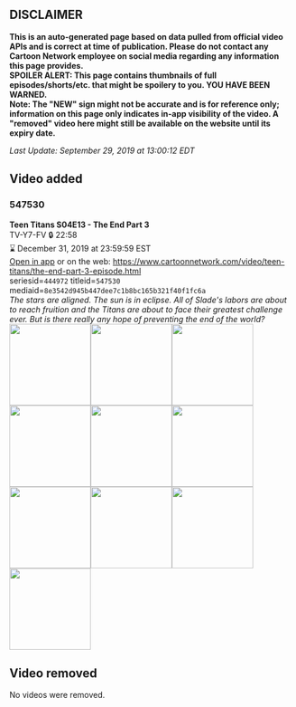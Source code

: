 ## DISCLAIMER
**This is an auto-generated page based on data pulled from official video APIs and is correct at time of publication. Please do not contact any Cartoon Network employee on social media regarding any information this page provides.**  
**SPOILER ALERT: This page contains thumbnails of full episodes/shorts/etc. that might be spoilery to you. YOU HAVE BEEN WARNED.**  
**Note: The "NEW" sign might not be accurate and is for reference only; information on this page only indicates in-app visibility of the video. A "removed" video here might still be available on the website until its expiry date.**  

_Last Update: September 29, 2019 at 13:00:12 EDT_
## Video added
### 547530
**Teen Titans S04E13 - The End Part 3**  
TV-Y7-FV 🔒 22:58  
⌛ December 31, 2019 at 23:59:59 EST  
[Open in app](https://tinyurl.com/y7s2jlb3) or on the web: https://www.cartoonnetwork.com/video/teen-titans/the-end-part-3-episode.html  
seriesid=`444972` titleid=`547530` mediaid=`8e3542d945b447dee7c1b8bc165b321f40f1fc6a`  
_The stars are aligned. The sun is in eclipse. All of Slade's labors are about to reach fruition and the Titans are about to face their greatest challenge ever. But is there really any hope of preventing the end of the world?_  
<a href="https://s3.amazonaws.com/cartoonorchestrator/547530_001_1280x720.jpg"><img src="https://s3.amazonaws.com/cartoonorchestrator/547530_001_640x360.jpg" height="144px" /></a><a href="https://s3.amazonaws.com/cartoonorchestrator/547530_002_1280x720.jpg"><img src="https://s3.amazonaws.com/cartoonorchestrator/547530_002_640x360.jpg" height="144px" /></a><a href="https://s3.amazonaws.com/cartoonorchestrator/547530_003_1280x720.jpg"><img src="https://s3.amazonaws.com/cartoonorchestrator/547530_003_640x360.jpg" height="144px" /></a><a href="https://s3.amazonaws.com/cartoonorchestrator/547530_004_1280x720.jpg"><img src="https://s3.amazonaws.com/cartoonorchestrator/547530_004_640x360.jpg" height="144px" /></a><a href="https://s3.amazonaws.com/cartoonorchestrator/547530_005_1280x720.jpg"><img src="https://s3.amazonaws.com/cartoonorchestrator/547530_005_640x360.jpg" height="144px" /></a><a href="https://s3.amazonaws.com/cartoonorchestrator/547530_006_1280x720.jpg"><img src="https://s3.amazonaws.com/cartoonorchestrator/547530_006_640x360.jpg" height="144px" /></a><a href="https://s3.amazonaws.com/cartoonorchestrator/547530_007_1280x720.jpg"><img src="https://s3.amazonaws.com/cartoonorchestrator/547530_007_640x360.jpg" height="144px" /></a><a href="https://s3.amazonaws.com/cartoonorchestrator/547530_008_1280x720.jpg"><img src="https://s3.amazonaws.com/cartoonorchestrator/547530_008_640x360.jpg" height="144px" /></a><a href="https://s3.amazonaws.com/cartoonorchestrator/547530_009_1280x720.jpg"><img src="https://s3.amazonaws.com/cartoonorchestrator/547530_009_640x360.jpg" height="144px" /></a><a href="https://s3.amazonaws.com/cartoonorchestrator/547530_010_1280x720.jpg"><img src="https://s3.amazonaws.com/cartoonorchestrator/547530_010_640x360.jpg" height="144px" /></a>
## Video removed
No videos were removed.
